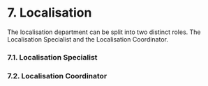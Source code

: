 # 7. Localisation

The localisation department can be split into two distinct roles. The Localisation Specialist and the Localisation Coordinator.

###  7.1. Localisation Specialist



### 7.2. Localisation Coordinator



